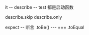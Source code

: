 it -- describe -- test 
都是启动函数


describe.skip 
describe.only


expect  -- 断言
.toBe() ---  ===
.toEqual